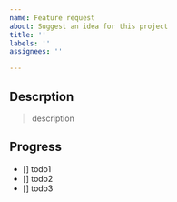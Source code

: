 ```yaml
---
name: Feature request
about: Suggest an idea for this project
title: ''
labels: ''
assignees: ''

---
```


## Descrption

> description

## Progress

- [] todo1
- [] todo2
- [] todo3
